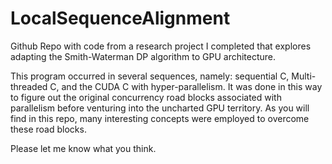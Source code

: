 # LocalSequenceAlignment
Github Repo with code from a research project I completed that explores adapting the Smith-Waterman DP algorithm to GPU architecture.


This program occurred in several sequences, namely: sequential C, Multi-threaded C, and the CUDA C with hyper-parallelism. It was 
done in this way to figure out the original concurrency road blocks associated with parallelism before venturing into the uncharted
GPU territory. As you will find in this repo, many interesting concepts were employed to overcome these road blocks.

Please let me know what you think.
